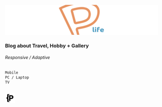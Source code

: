 ![img](https://raw.githubusercontent.com/papchenko/papchenkolife/379e6daea0c9e9d7b91666efe8220ac82c610a52/resources/papchenkolife-logo.svg)

### Blog about Travel, Hobby + Gallery

###### Responsive / Adaptive
```
Mobile
PC / Laptop
TV
```

## 
[![N|](https://github.com/papchenko/papchenko.com/blob/main/resources/favicon/favicon-32x32.png?raw=true)](http://papchenko.com/)
